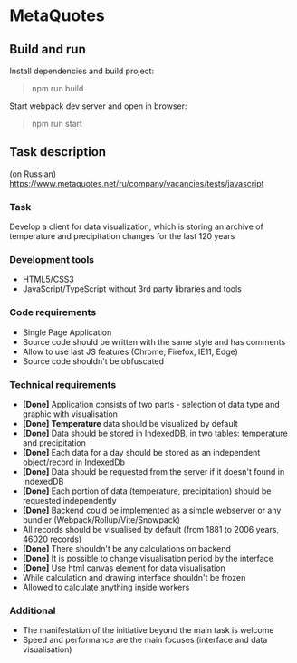 # MetaQuotes

## Build and run

Install dependencies and build project:

> npm run build

Start webpack dev server and open in browser:

> npm run start

## Task description

(on Russian) https://www.metaquotes.net/ru/company/vacancies/tests/javascript

### Task

Develop a client for data visualization, which is storing an archive
of temperature and precipitation changes for the last 120 years

### Development tools

-   HTML5/CSS3
-   JavaScript/TypeScript without 3rd party libraries and tools

### Code requirements

-   Single Page Application
-   Source code should be written with the same style and has comments
-   Allow to use last JS features (Chrome, Firefox, IE11, Edge)
-   Source code shouldn't be obfuscated

### Technical requirements

-   **[Done]** Application consists of two parts - selection of data type and graphic with visualisation
-   **[Done]** **Temperature** data should be visualized by default
-   **[Done]** Data should be stored in IndexedDB, in two tables: temperature and precipitation
-   **[Done]** Each data for a day should be stored as an independent object/record in IndexedDb
-   **[Done]** Data should be requested from the server if it doesn't found in IndexedDB
-   **[Done]** Each portion of data (temperature, precipitation) should be requested independently
-   **[Done]** Backend could be implemented as a simple webserver or any bundler (Webpack/Rollup/Vite/Snowpack)
-   All records should be visualised by default (from 1881 to 2006 years, 46020 records)
-   **[Done]** There shouldn't be any calculations on backend
-   **[Done]** It is possible to change visualisation period by the interface
-   **[Done]** Use html canvas element for data visualisation
-   While calculation and drawing interface shouldn't be frozen
-   Allowed to calculate anything inside workers

### Additional

-   The manifestation of the initiative beyond the main task is welcome
-   Speed and performance are the main focuses (interface and data visualisation)
